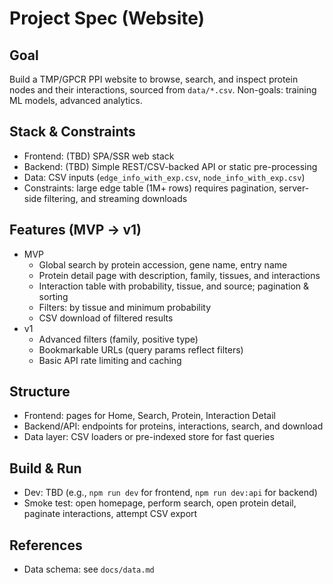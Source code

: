 # Project Spec (Website)

## Goal
Build a TMP/GPCR PPI website to browse, search, and inspect protein nodes and their interactions, sourced from `data/*.csv`. Non-goals: training ML models, advanced analytics.

## Stack & Constraints
- Frontend: (TBD) SPA/SSR web stack
- Backend: (TBD) Simple REST/CSV-backed API or static pre-processing
- Data: CSV inputs (`edge_info_with_exp.csv`, `node_info_with_exp.csv`)
- Constraints: large edge table (1M+ rows) requires pagination, server-side filtering, and streaming downloads

## Features (MVP → v1)
- MVP
  - Global search by protein accession, gene name, entry name
  - Protein detail page with description, family, tissues, and interactions
  - Interaction table with probability, tissue, and source; pagination & sorting
  - Filters: by tissue and minimum probability
  - CSV download of filtered results
- v1
  - Advanced filters (family, positive type)
  - Bookmarkable URLs (query params reflect filters)
  - Basic API rate limiting and caching

## Structure
- Frontend: pages for Home, Search, Protein, Interaction Detail
- Backend/API: endpoints for proteins, interactions, search, and download
- Data layer: CSV loaders or pre-indexed store for fast queries

## Build & Run
- Dev: TBD (e.g., `npm run dev` for frontend, `npm run dev:api` for backend)
- Smoke test: open homepage, perform search, open protein detail, paginate interactions, attempt CSV export

## References
- Data schema: see `docs/data.md`
